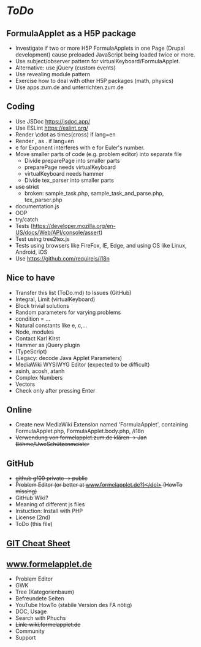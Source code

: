 # *ToDo* #

## FormulaApplet as a H5P package
* Investigate if two or more H5P FormulaApplets in one Page (Drupal development)
cause preloaded JavaScript being loaded twice or more.
* Use subject/observer pattern for virtualKeyboard/FormulaApplet.
* Alternative: use jQuery (custom events)
* Use revealing module pattern
* Exercise how to deal with other H5P packages (math, physics)
* Use apps.zum.de and unterrichten.zum.de 
## Coding
* Use JSDoc https://jsdoc.app/
* Use ESLint https://eslint.org/
* Render \cdot as times(cross) if lang=en
* Render , as . if lang=en
* e for Exponent interferes with e for Euler's number.
* Move smaller parts of code (e.g. problem editor) into separate file
    + Divide preparePage into smaller parts
    * preparePage needs virtualKeyboard
    * virtualKeyboard needs hammer
    * Divide tex_parser into smaller parts
* <del>use strict</del>
  * broken: sample_task.php, sample_task_and_parse.php, tex_parser.php
* documentation.js
* OOP
* try/catch
* Tests (https://developer.mozilla.org/en-US/docs/Web/API/console/assert)
* Test using tree2tex.js
* Tests using browsers like FireFox, IE, Edge, and using OS like Linux, Android, iOS
* Use https://github.com/requirejs/i18n

## Nice to have
* Transfer this list (ToDo.md) to Issues (GitHub)
* Integral, Limit (virtualKeyboard)
* Block trivial solutions
* Random parameters for varying problems
* condition = ...
* Natural constants like e, c,...
* Node, modules
* Contact Karl Kirst
* Hammer as jQuery plugin
* (TypeScript)
* (Legacy: decode Java Applet Parameters)
* MediaWiki WYSIWYG Editor (expected to be difficult)
* asinh, acosh, atanh
* Complex Numbers
* Vectors
* Check only after pressing Enter
## Online
* Create new MediaWiki Extension named 'FormulaApplet', containing FormulaApplet.php, FormulaApplet.body.php, /i18n
* <del>Verwendung von formelapplet.zum.de klären -> Jan Böhme/UweSchützenmeister</del>
## GitHub
* <del>github gf09 private -> public</del>
* <del>Problem Editor (or better at www.formelapplet.de?)</del> (HowTo missing)
* GitHub Wiki?
* Meaning of different js files
* Instuction: Install with PHP
* License (2nd)
* ToDo (this file)
## [GIT Cheat Sheet](../../git-cheat.php "Spickzettel für GIT")
## www.formelapplet.de
* Problem Editor
* GWK
* Tree (Kategorienbaum)
* Befreundete Seiten
* YouTube HowTo (stabile Version des FA nötig)
* DOC, Usage
* Search with Phuchs
* <del>Link: wiki.formelapplet.de</del>
* Community 
* Support
   
